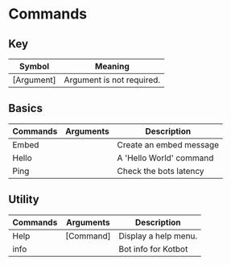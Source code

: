 # Commands

## Key 
| Symbol      | Meaning                        |
|-------------|--------------------------------|
| [Argument]  | Argument is not required.      |

## Basics
| Commands | Arguments | Description             |
|----------|-----------|-------------------------|
| Embed    |           | Create an embed message |
| Hello    |           | A 'Hello World' command |
| Ping     |           | Check the bots latency  |

## Utility
| Commands | Arguments | Description          |
|----------|-----------|----------------------|
| Help     | [Command] | Display a help menu. |
| info     |           | Bot info for Kotbot  |

